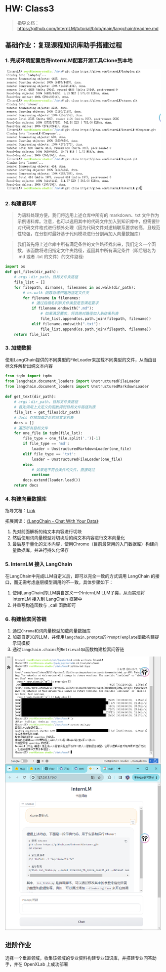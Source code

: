 # HW: Class3
> 指导文档：https://github.com/InternLM/tutorial/blob/main/langchain/readme.md
## 基础作业：复现课程知识库助手搭建过程
### 1. 完成环境配置后将InternLM配套开源工具Clone到本地
![Alt text](image.png)

### 2. 构建语料库
> 为语料处理方便，我们将选用上述仓库中所有的 markdown、txt 文件作为示例语料库。注意，也可以选用其中的代码文件加入到知识库中，但需要针对代码文件格式进行额外处理（因为代码文件对逻辑联系要求较高，且规范性较强，在分割时最好基于代码模块进行分割再加入向量数据库）

> 我们首先将上述仓库中所有满足条件的文件路径找出来，我们定义一个函数，该函数将递归指定文件夹路径，返回其中所有满足条件（即后缀名为 .md 或者 .txt 的文件）的文件路径:

```python
import os 
def get_files(dir_path):
    # args：dir_path，目标文件夹路径
    file_list = []
    for filepath, dirnames, filenames in os.walk(dir_path):
        # os.walk 函数将递归遍历指定文件夹
        for filename in filenames:
            # 通过后缀名判断文件类型是否满足要求
            if filename.endswith(".md"):
                # 如果满足要求，将其绝对路径加入到结果列表
                file_list.append(os.path.join(filepath, filename))
            elif filename.endswith(".txt"):
                file_list.append(os.path.join(filepath, filename))
    return file_list
```

### 3. 加载数据

使用LangChain提供的不同类型的FileLoader来加载不同类型的文件，从而由目标文件解析出纯文本内容

```PYTHON
from tqdm import tqdm
from langchain.document_loaders import UnstructuredFileLoader
from langchain.document_loaders import UnstructuredMarkdownLoader

def get_text(dir_path):
    # args：dir_path，目标文件夹路径
    # 首先调用上文定义的函数得到目标文件路径列表
    file_lst = get_files(dir_path)
    # docs 存放加载之后的纯文本对象
    docs = []
    # 遍历所有目标文件
    for one_file in tqdm(file_lst):
        file_type = one_file.split('.')[-1]
        if file_type == 'md':
            loader = UnstructuredMarkdownLoader(one_file)
        elif file_type == 'txt':
            loader = UnstructuredFileLoader(one_file)
        else:
            # 如果是不符合条件的文件，直接跳过
            continue
        docs.extend(loader.load())
    return docs
```

### 4. 构建向量数据库

指导文档：[Link](https://github.com/InternLM/tutorial/blob/main/langchain/readme.md#23-%E6%9E%84%E5%BB%BA%E5%90%91%E9%87%8F%E6%95%B0%E6%8D%AE%E5%BA%93)

拓展阅读：[《LangChain - Chat With Your Data》](https://github.com/datawhalechina/prompt-engineering-for-developers/blob/9dbcb48416eb8af9ff9447388838521dc0f9acb0/content/LangChain%20Chat%20with%20Your%20Data/1.%E7%AE%80%E4%BB%8B%20Introduction.md)

1. 先对前面解析的纯文本内容进行切块
2. 然后使用词向量模型对切块后的纯文本内容进行文本向量化
3. 最后基于量化的文本内容，使用Chrome（目前最常用的入门数据库）构建向量数据库，并进行持久化保存

### 5. InternLM 接入 LangChain

在LangChain中完成LLM自定义后，即可以完全一致的方式调用 LangChain 的接口，而无需考虑底层模型调用的不一致。具体步骤如下：

1. 使用LangChain的LLM类自定义一个InternLM LLM子类，从而实现将 InternLM 接入到 LangChain 框架中
2. 并重写构造函数与 _call 函数即可

### 6. 构建检索问答链

1. 通过`Chroma`和词向量模型加载向量数据库
2. 加载自定义的LLM，并使用`langchain.prompts`的`PromptTemplate`函数构建提示词模板
3. 通过`langchain.chains`的`RetrievalQA`函数构建检索问答链

![Alt text](image-1.png)
![Alt text](image-2.png)

## 进阶作业
选择一个垂直领域，收集该领域的专业资料构建专业知识库，并搭建专业问答助手，并在 OpenXLab 上成功部署